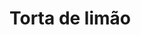 <html>
<head>
<h1>Torta de limão</h1>
</head>
<body>
<style>
  <div>
<h2>Ingredientes</h2>
<h3>1 pacote (200 g) de biscoito maisena</h3>
<h3>50 g de manteiga derretida</h3>
<h3>2 latas de leite condensado</h3>
<h3>1 caixinha (200g) de creme de leite</h3>
<h3>Suco de 1 limão</h3>
<h3>3/4 xícara de suco de limão</h3>
<h3>1 colher (sopa) de raspas de limão</h3>
  </div>
  </style>
  </body>
</html>
